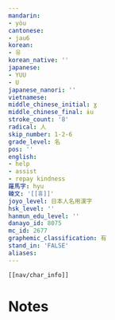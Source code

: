```yaml
---
mandarin:
- yòu
cantonese:
- jau6
korean:
- 유
korean_native: ''
japanese:
- YUU
- U
japanese_nanori: ''
vietnamese:
middle_chinese_initial: ɣ
middle_chinese_final: ɨu
stroke_count: '8'
radical: 人
skip_number: 1-2-6
grade_level: 名
pos: ''
english:
- help
- assist
- repay kindness
羅馬字: hyu
韓文: '[[휴]]'
joyo_level: 日本人名用漢字
hsk_level: ''
hanmun_edu_level: ''
danayo_id: 8075
mc_id: 2677
graphemic_classification: 有
stand_in: 'FALSE'
aliases:
---
```

```meta-bind-embed
[[nav/char_info]]
```

# Notes

